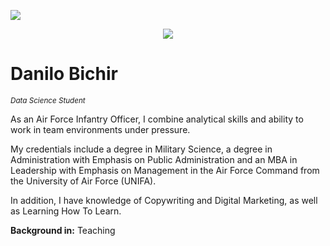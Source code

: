 [![](https://img.shields.io/badge/python-3.7+-blue.svg)](https://www.python.org/downloads/release/python-365/) 

<p align="center">
  <img src="https://raw.githubusercontent.com/carlosfab/template_portfolio/master/banner.png" >
</p>

# Danilo Bichir
<sub>*Data Science Student*</sub>

As an Air Force Infantry Officer, I combine analytical skills and ability to work in team environments under pressure.

My credentials include a degree in Military Science, a degree in Administration with Emphasis on Public Administration and an MBA in Leadership with Emphasis on Management in the Air Force Command from the University of Air Force (UNIFA).

In addition, I have knowledge of Copywriting and Digital Marketing, as well as Learning How To Learn.

**Background in:** Teaching
